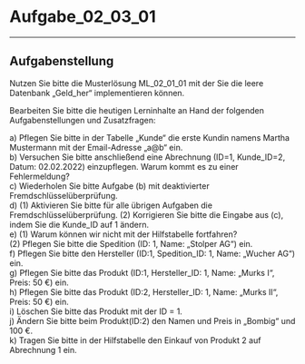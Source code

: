 # Aufgabe_02_03_01

---

## Aufgabenstellung

Nutzen Sie bitte die Musterlösung ML_02_01_01 mit der Sie die leere Datenbank „Geld_her“ implementieren können.

Bearbeiten Sie bitte die heutigen Lerninhalte an Hand der folgenden Aufgabenstellungen und Zusatzfragen:

a)	Pflegen Sie bitte in der Tabelle „Kunde“ die erste Kundin namens Martha Mustermann mit der Email-Adresse „a@b“ ein.<br>
b)	Versuchen Sie bitte anschließend eine Abrechnung (ID=1, Kunde_ID=2, Datum: 02.02.2022) einzupflegen. Warum kommt es zu einer Fehlermeldung?<br>
c)	Wiederholen Sie bitte Aufgabe (b) mit deaktivierter Fremdschlüsselüberprüfung.<br>
d)	(1) Aktivieren Sie bitte für alle übrigen Aufgaben die Fremdschlüsselüberprüfung. (2) Korrigieren Sie bitte die Eingabe aus (c), indem Sie die Kunde_ID auf 1 ändern.<br>
e)	(1) Warum können wir nicht mit der Hilfstabelle fortfahren?<br>
(2) Pflegen Sie bitte die Spedition (ID: 1, Name: „Stolper AG“) ein.<br>
f)	Pflegen Sie bitte den Hersteller (ID:1, Spedition_ID: 1, Name: „Wucher AG“) ein.<br>
g)	Pflegen Sie bitte das Produkt (ID:1, Hersteller_ID: 1, Name: „Murks I“, Preis: 50 €) ein.<br>
h)	Pflegen Sie bitte das Produkt (ID:2, Hersteller_ID: 1, Name: „Murks II“, Preis: 50 €) ein.<br>
i)	Löschen Sie bitte das Produkt mit der ID = 1.<br>
j)	Ändern Sie bitte beim Produkt(ID:2) den Namen und Preis in „Bombig“ und 100 €.<br>
k)	Tragen Sie bitte in der Hilfstabelle den Einkauf von Produkt 2 auf Abrechnung 1 ein.
